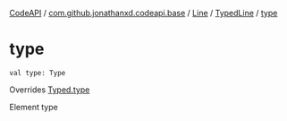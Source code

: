 [CodeAPI](../../../index.md) / [com.github.jonathanxd.codeapi.base](../../index.md) / [Line](../index.md) / [TypedLine](index.md) / [type](.)

# type

`val type: Type`

Overrides [Typed.type](../../-typed/type.md)

Element type

